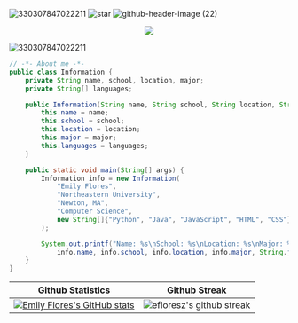 


![330307847022211](https://user-images.githubusercontent.com/110843762/225420992-e4ef9135-421d-4357-a45f-9c35039311fd.png)
![star](https://user-images.githubusercontent.com/110843762/225450803-ce1a5703-2dd6-4598-a2bf-bb85ec8fdfda.png)
![github-header-image (22)](https://github.com/efloresz/efloresz/assets/110843762/e3947051-6fef-425c-bc82-e5ea6e067314)

<!--📏LINE-->
</p>  
<p align="center">
<a href="https://github.com/efloresz/github-profile-views-counter">
    <img src="https://komarev.com/ghpvc/?username=efloresz&style=for-the-badge&color=F2ACB9">
</a>
</p>

![330307847022211](https://user-images.githubusercontent.com/110843762/225420992-e4ef9135-421d-4357-a45f-9c35039311fd.png)

```java
// -*- About me -*- 
public class Information {
    private String name, school, location, major;
    private String[] languages;

    public Information(String name, String school, String location, String major, String[] languages) {
        this.name = name;
        this.school = school;
        this.location = location;
        this.major = major;
        this.languages = languages;
    }

    public static void main(String[] args) {
        Information info = new Information(
            "Emily Flores",
            "Northeastern University",
            "Newton, MA",
            "Computer Science",
            new String[]{"Python", "Java", "JavaScript", "HTML", "CSS"}
        );

        System.out.printf("Name: %s\nSchool: %s\nLocation: %s\nMajor: %s\nLanguages: %s\n",
            info.name, info.school, info.location, info.major, String.join(", ", info.languages));
    }
}
```






| Github Statistics | Github Streak |
| --- | --- |
[![Emily Flores's GitHub stats](https://github-readme-stats.vercel.app/api?username=efloresz&show_icons=true&title_color=ff69b4&icon_color=ff69b4&text_color=daf7dc&bg_color=151515&hide=issues&count_private=true&include_all_commits=true)](https://github.com/efloresz/github-readme-stats) | ![efloresz's github streak](https://github-readme-streak-stats.herokuapp.com/?user=efloresz&theme=dark&background=151515&stroke=ff9ece&ring=ff9ece&fire=ff9ece&currStreakNum=ff9ece&sideNums=daf7dc&currStreakLabel=daf7dc&sideLabels=daf7dc)



















